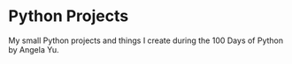 <H1>Python Projects</H1>
My small Python projects and things I create during the 100 Days of Python by Angela Yu.